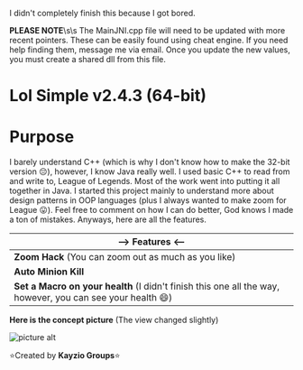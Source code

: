 I didn't completely finish this because I got bored.

**PLEASE NOTE**\s\s
The MainJNI.cpp file will need to be updated with more recent
pointers. These can be easily found using cheat engine. If you
need help finding them, message me via email. Once you update
the new values, you must create a shared dll from this file.

# Lol Simple v2.4.3 (64-bit)

Purpose
============================
I barely understand C++ (which is why I don't know how to make the 
32-bit version :pensive:), however, I know Java really well. 
I used basic C++ to read from and write to, League of Legends.
Most of the work went into putting it all together in Java.
I started this project mainly to understand more about design
patterns in OOP languages (plus I always wanted to make zoom 
for League :stuck_out_tongue:). Feel free to comment on
how I can do better, God knows I made a ton of mistakes.
Anyways, here are all the features.

--> Features <--                                                                                                         |
----------------------------------------                                                                                 |
**Zoom Hack** (You can zoom out as much as you like)	                                                                 |
**Auto Minion Kill**                                                                                                     |
**Set a Macro on your health** (I didn't finish this one all the way, however, you can see your health :smile:)          |

**Here is the concept picture** (The view changed slightly)

![picture alt](https://raw.githubusercontent.com/Kayzio/Lol-Simple-x64/master/64-bit/res/images/concept_image.png "Lol Simple v2.4.3 example picture")

:star:Created by **Kayzio Groups**:star:
